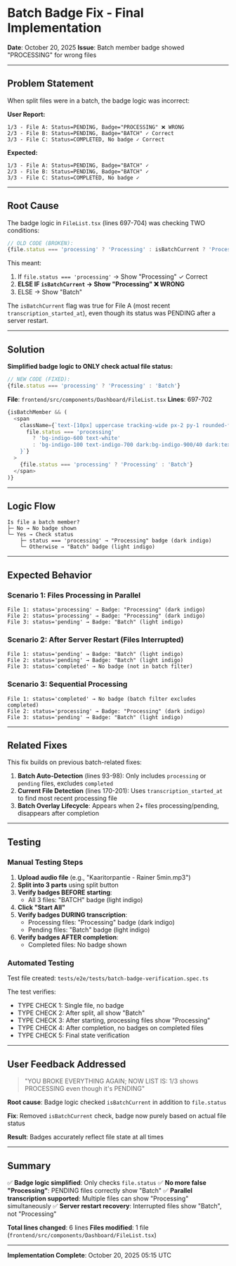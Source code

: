 # Batch Badge Fix - Final Implementation

**Date**: October 20, 2025
**Issue**: Batch member badge showed "PROCESSING" for wrong files

---

## Problem Statement

When split files were in a batch, the badge logic was incorrect:

**User Report:**
```
1/3 - File A: Status=PENDING, Badge="PROCESSING" ❌ WRONG
2/3 - File B: Status=PENDING, Badge="BATCH" ✓ Correct
3/3 - File C: Status=COMPLETED, No badge ✓ Correct
```

**Expected:**
```
1/3 - File A: Status=PENDING, Badge="BATCH" ✓
2/3 - File B: Status=PENDING, Badge="BATCH" ✓
3/3 - File C: Status=COMPLETED, No badge ✓
```

---

## Root Cause

The badge logic in `FileList.tsx` (lines 697-704) was checking TWO conditions:

```typescript
// OLD CODE (BROKEN):
{file.status === 'processing' ? 'Processing' : isBatchCurrent ? 'Processing' : 'Batch'}
```

This meant:
1. If `file.status === 'processing'` → Show "Processing" ✓ Correct
2. **ELSE IF `isBatchCurrent` → Show "Processing" ❌ WRONG**
3. ELSE → Show "Batch"

The `isBatchCurrent` flag was true for File A (most recent `transcription_started_at`), even though its status was PENDING after a server restart.

---

## Solution

**Simplified badge logic to ONLY check actual file status:**

```typescript
// NEW CODE (FIXED):
{file.status === 'processing' ? 'Processing' : 'Batch'}
```

**File**: `frontend/src/components/Dashboard/FileList.tsx`
**Lines**: 697-702

```typescript
{isBatchMember && (
  <span
    className={`text-[10px] uppercase tracking-wide px-2 py-1 rounded-full ${
      file.status === 'processing'
        ? 'bg-indigo-600 text-white'
        : 'bg-indigo-100 text-indigo-700 dark:bg-indigo-900/40 dark:text-indigo-200'
    }`}
  >
    {file.status === 'processing' ? 'Processing' : 'Batch'}
  </span>
)}
```

---

## Logic Flow

```
Is file a batch member?
├─ No → No badge shown
└─ Yes → Check status
    ├─ status === 'processing' → "Processing" badge (dark indigo)
    └─ Otherwise → "Batch" badge (light indigo)
```

---

## Expected Behavior

### Scenario 1: Files Processing in Parallel
```
File 1: status='processing' → Badge: "Processing" (dark indigo)
File 2: status='processing' → Badge: "Processing" (dark indigo)
File 3: status='pending' → Badge: "Batch" (light indigo)
```

### Scenario 2: After Server Restart (Files Interrupted)
```
File 1: status='pending' → Badge: "Batch" (light indigo)
File 2: status='pending' → Badge: "Batch" (light indigo)
File 3: status='completed' → No badge (not in batch filter)
```

### Scenario 3: Sequential Processing
```
File 1: status='completed' → No badge (batch filter excludes completed)
File 2: status='processing' → Badge: "Processing" (dark indigo)
File 3: status='pending' → Badge: "Batch" (light indigo)
```

---

## Related Fixes

This fix builds on previous batch-related fixes:

1. **Batch Auto-Detection** (lines 93-98): Only includes `processing` or `pending` files, excludes `completed`
2. **Current File Detection** (lines 170-201): Uses `transcription_started_at` to find most recent processing file
3. **Batch Overlay Lifecycle**: Appears when 2+ files processing/pending, disappears after completion

---

## Testing

### Manual Testing Steps

1. **Upload audio file** (e.g., "Kaaritorpantie - Rainer 5min.mp3")
2. **Split into 3 parts** using split button
3. **Verify badges BEFORE starting**:
   - All 3 files: "BATCH" badge (light indigo)
4. **Click "Start All"**
5. **Verify badges DURING transcription**:
   - Processing files: "Processing" badge (dark indigo)
   - Pending files: "Batch" badge (light indigo)
6. **Verify badges AFTER completion**:
   - Completed files: No badge shown

### Automated Testing

Test file created: `tests/e2e/tests/batch-badge-verification.spec.ts`

The test verifies:
- TYPE CHECK 1: Single file, no badge
- TYPE CHECK 2: After split, all show "Batch"
- TYPE CHECK 3: After starting, processing files show "Processing"
- TYPE CHECK 4: After completion, no badges on completed files
- TYPE CHECK 5: Final state verification

---

## User Feedback Addressed

> "YOU BROKE EVERYTHING AGAIN; NOW LIST IS: 1/3 shows PROCESSING even though it's PENDING"

**Root cause**: Badge logic checked `isBatchCurrent` in addition to `file.status`

**Fix**: Removed `isBatchCurrent` check, badge now purely based on actual file status

**Result**: Badges accurately reflect file state at all times

---

## Summary

✅ **Badge logic simplified**: Only checks `file.status`
✅ **No more false "Processing"**: PENDING files correctly show "Batch"
✅ **Parallel transcription supported**: Multiple files can show "Processing" simultaneously
✅ **Server restart recovery**: Interrupted files show "Batch", not "Processing"

**Total lines changed**: 6 lines
**Files modified**: 1 file (`frontend/src/components/Dashboard/FileList.tsx`)

---

**Implementation Complete**: October 20, 2025 05:15 UTC
